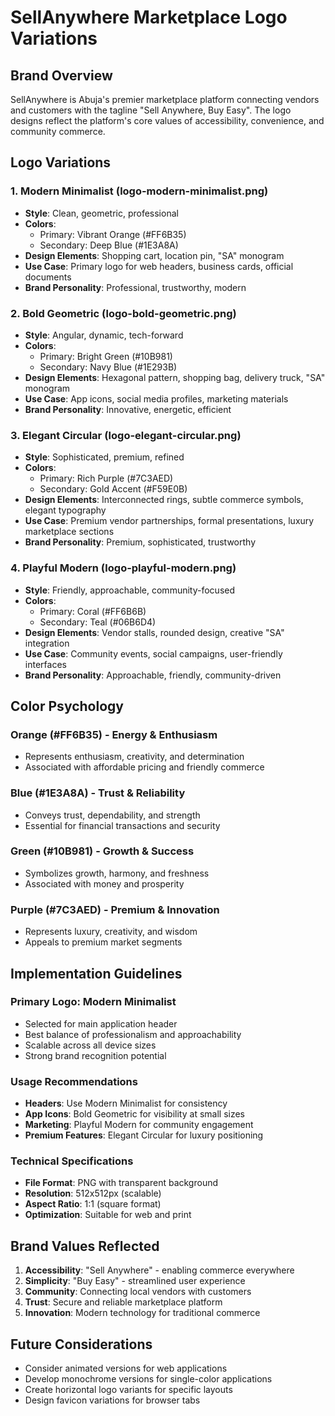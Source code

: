 # SellAnywhere Marketplace Logo Variations

## Brand Overview
SellAnywhere is Abuja's premier marketplace platform connecting vendors and customers with the tagline "Sell Anywhere, Buy Easy". The logo designs reflect the platform's core values of accessibility, convenience, and community commerce.

## Logo Variations

### 1. Modern Minimalist (logo-modern-minimalist.png)
- **Style**: Clean, geometric, professional
- **Colors**: 
  - Primary: Vibrant Orange (#FF6B35)
  - Secondary: Deep Blue (#1E3A8A)
- **Design Elements**: Shopping cart, location pin, "SA" monogram
- **Use Case**: Primary logo for web headers, business cards, official documents
- **Brand Personality**: Professional, trustworthy, modern

### 2. Bold Geometric (logo-bold-geometric.png)
- **Style**: Angular, dynamic, tech-forward
- **Colors**:
  - Primary: Bright Green (#10B981)
  - Secondary: Navy Blue (#1E293B)
- **Design Elements**: Hexagonal pattern, shopping bag, delivery truck, "SA" monogram
- **Use Case**: App icons, social media profiles, marketing materials
- **Brand Personality**: Innovative, energetic, efficient

### 3. Elegant Circular (logo-elegant-circular.png)
- **Style**: Sophisticated, premium, refined
- **Colors**:
  - Primary: Rich Purple (#7C3AED)
  - Secondary: Gold Accent (#F59E0B)
- **Design Elements**: Interconnected rings, subtle commerce symbols, elegant typography
- **Use Case**: Premium vendor partnerships, formal presentations, luxury marketplace sections
- **Brand Personality**: Premium, sophisticated, trustworthy

### 4. Playful Modern (logo-playful-modern.png)
- **Style**: Friendly, approachable, community-focused
- **Colors**:
  - Primary: Coral (#FF6B6B)
  - Secondary: Teal (#06B6D4)
- **Design Elements**: Vendor stalls, rounded design, creative "SA" integration
- **Use Case**: Community events, social campaigns, user-friendly interfaces
- **Brand Personality**: Approachable, friendly, community-driven

## Color Psychology

### Orange (#FF6B35) - Energy & Enthusiasm
- Represents enthusiasm, creativity, and determination
- Associated with affordable pricing and friendly commerce

### Blue (#1E3A8A) - Trust & Reliability
- Conveys trust, dependability, and strength
- Essential for financial transactions and security

### Green (#10B981) - Growth & Success
- Symbolizes growth, harmony, and freshness
- Associated with money and prosperity

### Purple (#7C3AED) - Premium & Innovation
- Represents luxury, creativity, and wisdom
- Appeals to premium market segments

## Implementation Guidelines

### Primary Logo: Modern Minimalist
- Selected for main application header
- Best balance of professionalism and approachability
- Scalable across all device sizes
- Strong brand recognition potential

### Usage Recommendations
- **Headers**: Use Modern Minimalist for consistency
- **App Icons**: Bold Geometric for visibility at small sizes
- **Marketing**: Playful Modern for community engagement
- **Premium Features**: Elegant Circular for luxury positioning

### Technical Specifications
- **File Format**: PNG with transparent background
- **Resolution**: 512x512px (scalable)
- **Aspect Ratio**: 1:1 (square format)
- **Optimization**: Suitable for web and print

## Brand Values Reflected
1. **Accessibility**: "Sell Anywhere" - enabling commerce everywhere
2. **Simplicity**: "Buy Easy" - streamlined user experience
3. **Community**: Connecting local vendors with customers
4. **Trust**: Secure and reliable marketplace platform
5. **Innovation**: Modern technology for traditional commerce

## Future Considerations
- Consider animated versions for web applications
- Develop monochrome versions for single-color applications
- Create horizontal logo variants for specific layouts
- Design favicon variations for browser tabs